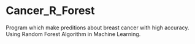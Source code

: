 # Cancer_R_Forest
Program which make preditions about breast cancer with high accuracy. Using Random Forest Algorithm in Machine Learning.
